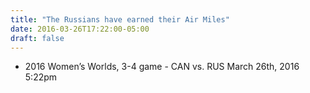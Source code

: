 ```yaml
---
title: "The Russians have earned their Air Miles"
date: 2016-03-26T17:22:00-05:00
draft: false
---
```

- 2016 Women’s Worlds, 3-4 game - CAN vs. RUS March 26th, 2016 5:22pm